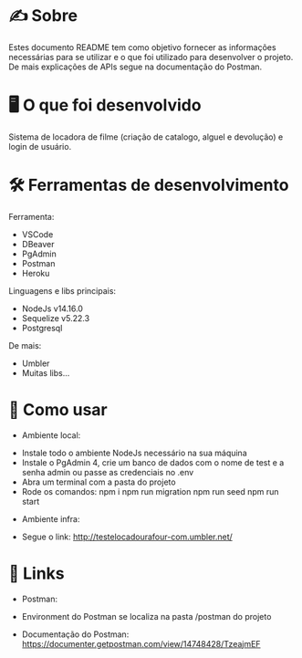 # ✍ Sobre
Estes documento README tem como objetivo fornecer as informações necessárias para se utilizar e o que foi utilizado para desenvolver o projeto. De mais explicações de APIs segue na documentação do Postman.

# 🖥 O que foi desenvolvido
Sistema de locadora de filme (criação de catalogo, alguel e devolução) e login de usuário.

# 🛠 Ferramentas de desenvolvimento
Ferramenta:
- VSCode
- DBeaver
- PgAdmin
- Postman
- Heroku

Linguagens e libs principais:
- NodeJs v14.16.0
- Sequelize v5.22.3
- Postgresql

De mais:
- Umbler
- Muitas libs...

# 📝 Como usar
* Ambiente local:
- Instale todo o ambiente NodeJs necessário na sua máquina
- Instale o PgAdmin 4, crie um banco de dados com o nome de test e a senha admin ou passe as credenciais no .env
- Abra um terminal com a pasta do projeto
- Rode os comandos:
npm i
npm run migration
npm run seed
npm run start

* Ambiente infra:
- Segue o link:
http://testelocadourafour-com.umbler.net/

# 🔗 Links

- Postman:

* Environment do Postman se localiza na pasta /postman do projeto

* Documentação do Postman:
https://documenter.getpostman.com/view/14748428/TzeajmEF


